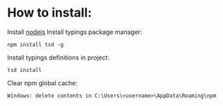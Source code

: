 # How to install:
Install [nodejs](http://www.nodejs.org)
Install typings package manager: 
    
    npm install tsd -g
Install typings definitions in project: 
    
    tsd install

Clear npm global cache:

    Windows: delete contents in C:\Users\<username>\AppData\Roaming\npm
